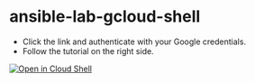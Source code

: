 # ansible-lab-gcloud-shell

- Click the link and authenticate with your Google credentials.
- Follow the tutorial on the right side.

[![Open in Cloud Shell](https://gstatic.com/cloudssh/images/open-btn.svg)](https://ssh.cloud.google.com/cloudshell/editor?cloudshell_image=gcr.io/cloudshell-images/cloudshell&cloudshell_git_repo=https://github.com/opensourceops/ansible-lab-gcloud-shell.git&cloudshell_tutorial=tutorial.md&shellonly=true)
